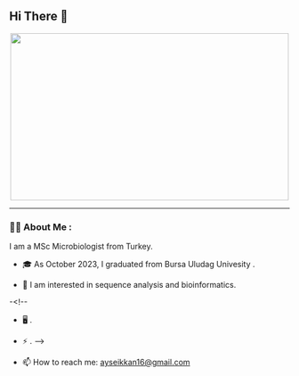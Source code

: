 
<!--
**Aysenikkan/Aysenikkan** is a ✨ _special_ ✨ repository because its `README.md` (this file) appears on your GitHub profile.

Here are some ideas to get you started:

- 🔭 I’m currently working on ...
- 🌱 I’m currently learning ...
- 👯 I’m looking to collaborate on ...
- 🤔 I’m looking for help with ...
- 💬 Ask me about ...
- 📫 How to reach me: ...
- 😄 Pronouns: ...
- ⚡ Fun fact: ...
-->

<h2>
  Hi There 👋
</h2>

<div align="center">
    <img src="https://media.giphy.com/media/v1.Y2lkPTc5MGI3NjExd2g5NHN6emI5eHBtanpxM2R1Ym1zOG9uczR1ZG9jNG12bDhxcngzNSZlcD12MV9pbnRlcm5hbF9naWZfYnlfaWQmY3Q9Zw/7SEOHagSV4ybqp2CbL/giphy.gif" width="500" height="300"/>
  <p align="center">
  </p>
</div>

---

### :woman_technologist: About Me :
I am a MSc Microbiologist from Turkey.

- 🎓 As October 2023, I graduated from Bursa Uludag Univesity .

- :telescope: I am interested in sequence analysis and bioinformatics.

 -<!-- 
- 🖥️  .

- :zap: .
-->
- :mailbox: How to reach me: [ayseikkan16@gmail.com](mailto:ayseikkan16@gmail.com)

